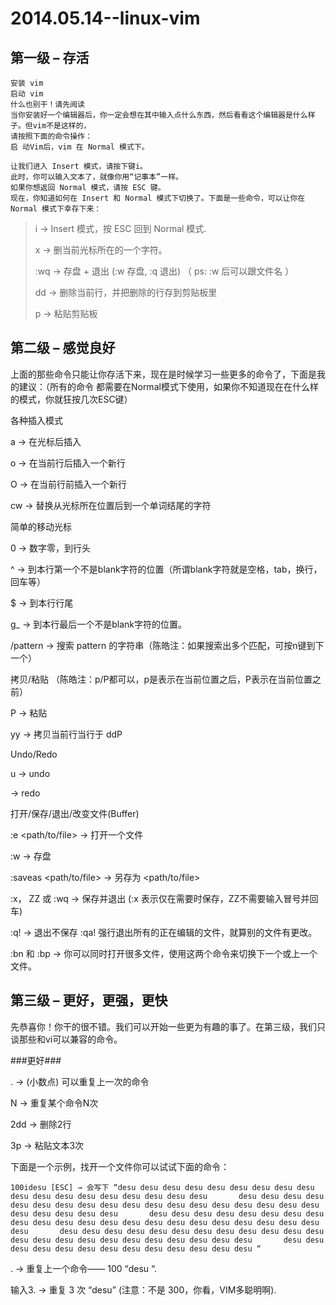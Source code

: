 2014.05.14--linux-vim
=====================

第一级 – 存活
-------------

    安装 vim
    启动 vim
    什么也别干！请先阅读
    当你安装好一个编辑器后，你一定会想在其中输入点什么东西，然后看看这个编辑器是什么样子。但vim不是这样的，
    请按照下面的命令操作：
    启 动Vim后，vim 在 Normal 模式下。
    
    让我们进入 Insert 模式，请按下键i。
    此时，你可以输入文本了，就像你用“记事本”一样。
    如果你想返回 Normal 模式，请按 ESC 键。
    现在，你知道如何在 Insert 和 Normal 模式下切换了。下面是一些命令，可以让你在 Normal 模式下幸存下来：

>
>i → Insert 模式，按 ESC 回到 Normal 模式.
>
>x → 删当前光标所在的一个字符。
>
>:wq → 存盘 + 退出 (:w 存盘, :q 退出)   （ ps: :w 后可以跟文件名 ）
>
>dd → 删除当前行，并把删除的行存到剪贴板里
>
>p → 粘贴剪贴板
>

第二级 – 感觉良好
-------------

上面的那些命令只能让你存活下来，现在是时候学习一些更多的命令了，下面是我的建议：（所有的命令
都需要在Normal模式下使用，如果你不知道现在在什么样的模式，你就狂按几次ESC键）

各种插入模式

a → 在光标后插入

o → 在当前行后插入一个新行

O → 在当前行前插入一个新行

cw → 替换从光标所在位置后到一个单词结尾的字符

简单的移动光标

0 → 数字零，到行头

^ → 到本行第一个不是blank字符的位置（所谓blank字符就是空格，tab，换行，回车等）

$ → 到本行行尾

g_ → 到本行最后一个不是blank字符的位置。

/pattern → 搜索 pattern 的字符串（陈皓注：如果搜索出多个匹配，可按n键到下一个）

拷贝/粘贴 （陈皓注：p/P都可以，p是表示在当前位置之后，P表示在当前位置之前）

P → 粘贴

yy → 拷贝当前行当行于 ddP

Undo/Redo

u → undo

<C-r> → redo

打开/保存/退出/改变文件(Buffer)

:e <path/to/file> → 打开一个文件

:w → 存盘

:saveas <path/to/file> → 另存为 <path/to/file>

:x， ZZ 或 :wq → 保存并退出 (:x 表示仅在需要时保存，ZZ不需要输入冒号并回车)

:q! → 退出不保存 :qa! 强行退出所有的正在编辑的文件，就算别的文件有更改。

:bn 和 :bp → 你可以同时打开很多文件，使用这两个命令来切换下一个或上一个文件。    



第三级 – 更好，更强，更快
-------------

先恭喜你！你干的很不错。我们可以开始一些更为有趣的事了。在第三级，我们只谈那些和vi可以兼容的命令。

###更好###

. → (小数点) 可以重复上一次的命令

N<command> → 重复某个命令N次

2dd → 删除2行

3p → 粘贴文本3次

下面是一个示例，找开一个文件你可以试试下面的命令：

    100idesu [ESC] → 会写下 “desu desu desu desu desu desu desu desu desu desu desu desu desu desu desu desu desu desu       desu desu desu desu desu desu desu desu desu desu desu desu desu desu desu desu desu desu desu desu desu desu desu       desu desu desu desu desu desu desu desu desu desu desu desu desu desu desu desu desu desu desu desu desu desu desu       desu desu desu desu desu desu desu desu desu desu desu desu desu desu desu desu desu desu desu desu desu desu desu       desu desu desu desu desu desu desu desu desu desu desu desu desu “

. → 重复上一个命令—— 100 “desu “.

输入3. → 重复 3 次 “desu” (注意：不是 300，你看，VIM多聪明啊).
